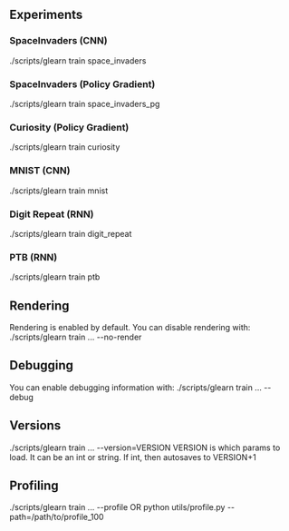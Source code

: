 ## Experiments

### SpaceInvaders (CNN)
./scripts/glearn train space_invaders

### SpaceInvaders (Policy Gradient)
./scripts/glearn train space_invaders_pg

### Curiosity (Policy Gradient)
./scripts/glearn train curiosity

### MNIST (CNN)
./scripts/glearn train mnist

### Digit Repeat (RNN)
./scripts/glearn train digit_repeat

### PTB (RNN)
./scripts/glearn train ptb


## Rendering

Rendering is enabled by default.  You can disable rendering with:
./scripts/glearn train ... --no-render


## Debugging

You can enable debugging information with:
./scripts/glearn train ... --debug


## Versions

./scripts/glearn train ... --version=VERSION
VERSION is which params to load.  It can be an int or string.  If int, then autosaves to VERSION+1


## Profiling

./scripts/glearn train ... --profile
 OR
python utils/profile.py --path=/path/to/profile_100

